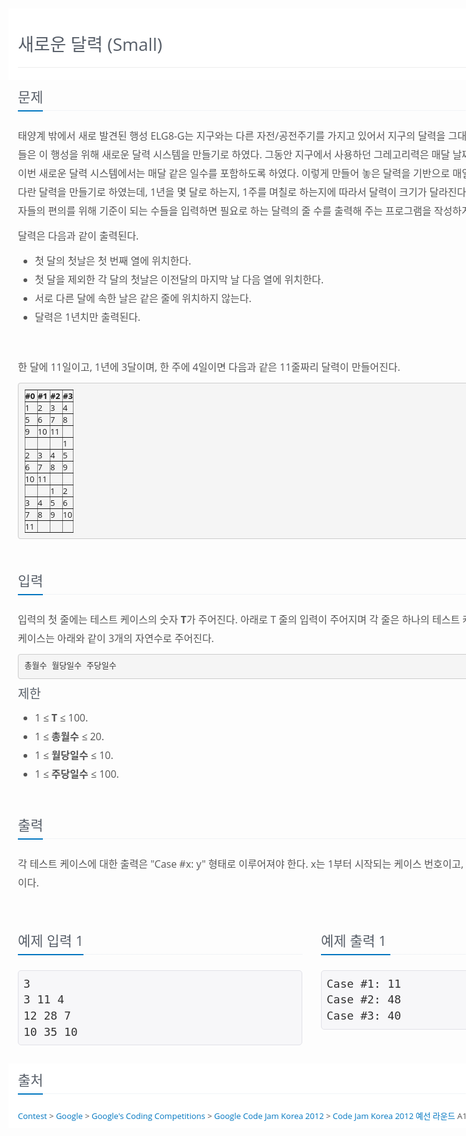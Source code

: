 <p>&nbsp;</p><div class="col-md-12" style="background-color: white; border-radius: 0px; box-sizing: border-box; color: #333333; float: left; font-family: &quot;Open Sans&quot;, -apple-system, BlinkMacSystemFont, &quot;Segoe UI&quot;, &quot;Apple SD Gothic Neo&quot;, &quot;Noto Sans CJK KR&quot;, &quot;Noto Sans KR&quot;, 나눔바른고딕, 나눔고딕, 맑은고딕, &quot;Helvetica Neue&quot;, Helvetica, Arial, sans-serif, &quot;Apple Color Emoji&quot;, &quot;Segoe UI Emoji&quot;, &quot;Segoe UI Symbol&quot;; font-size: 13px; min-height: 1px; padding-left: 15px; padding-right: 15px; position: relative; width: 969.994px;"><div class="page-header" style="border-bottom: 1px solid rgb(238, 238, 238); border-radius: 0px; box-sizing: border-box; margin: 40px 0px 20px; padding-bottom: 9px;"><h1 style="border-radius: 0px; box-sizing: border-box; color: #585f69; font-size: 28px; font-weight: normal; line-height: 35px; margin: 5px 0px 10px; text-shadow: none;"><span id="problem_title" style="border-radius: 0px; box-sizing: border-box;">새로운 달력 (Small)</span></h1></div></div><div id="problem-body" style="background-color: white; border-radius: 0px; box-sizing: border-box; color: #333333; font-family: &quot;Open Sans&quot;, -apple-system, BlinkMacSystemFont, &quot;Segoe UI&quot;, &quot;Apple SD Gothic Neo&quot;, &quot;Noto Sans CJK KR&quot;, &quot;Noto Sans KR&quot;, 나눔바른고딕, 나눔고딕, 맑은고딕, &quot;Helvetica Neue&quot;, Helvetica, Arial, sans-serif, &quot;Apple Color Emoji&quot;, &quot;Segoe UI Emoji&quot;, &quot;Segoe UI Symbol&quot;; font-size: 13px;"><div class="col-md-12" style="border-radius: 0px; box-sizing: border-box; float: left; min-height: 1px; padding-left: 15px; padding-right: 15px; position: relative; width: 969.994px;"><section class="problem-section" id="description" style="border-radius: 0px; box-sizing: border-box;"><div class="headline" style="border-bottom: 1px dotted rgb(228, 233, 240); border-radius: 0px; box-sizing: border-box; margin: 10px 0px 25px;"><h2 style="border-bottom: 2px solid rgb(0, 118, 192); border-radius: 0px; box-sizing: border-box; color: #585f69; display: inline-block; font-size: 22px; font-weight: normal; line-height: 33px; margin: 0px 0px -2px; padding-bottom: 5px; text-shadow: none;">문제</h2></div><div class="problem-text" id="problem_description" style="border-radius: 0px; box-sizing: border-box; font-size: medium; line-height: 30px;"><p style="border-radius: 0px; box-sizing: border-box; color: #555555; margin: 0px 0px 10px;">태양계 밖에서 새로 발견된 행성 ELG8-G는 지구와는 다른 자전/공전주기를 가지고 있어서 지구의 달력을 그대로 가져다 쓸 수 없다. 이에 과학자들은 이 행성을 위해 새로운 달력 시스템을 만들기로 하였다. 그동안 지구에서 사용하던 그레고리력은 매달 날짜가 달라 다소 번거로운 점이 있어 이번 새로운 달력 시스템에서는 매달 같은 일수를 포함하도록 하였다. 이렇게 만들어 놓은 달력을 기반으로 매일 관찰한 내용을 기록하기 위해 커다란 달력을 만들기로 하였는데, 1년을 몇 달로 하는지, 1주를 며칠로 하는지에 따라서 달력이 크기가 달라진다는 사실을 알게 되었다. 이에 과학자들의 편의를 위해 기준이 되는 수들을 입력하면 필요로 하는 달력의 줄 수를 출력해 주는 프로그램을 작성하게 되었다.</p><p style="border-radius: 0px; box-sizing: border-box; color: #555555; margin: 0px 0px 10px;">달력은 다음과 같이 출력된다.</p><ul style="border-radius: 0px; box-sizing: border-box; margin-bottom: 10px; margin-top: 0px;"><li style="border-radius: 0px; box-sizing: border-box; color: #555555;">첫 달의 첫날은 첫 번째 열에 위치한다.</li><li style="border-radius: 0px; box-sizing: border-box; color: #555555;">첫 달을 제외한 각 달의 첫날은 이전달의 마지막 날 다음 열에 위치한다.</li><li style="border-radius: 0px; box-sizing: border-box; color: #555555;">서로 다른 달에 속한 날은 같은 줄에 위치하지 않는다.</li><li style="border-radius: 0px; box-sizing: border-box; color: #555555;">달력은 1년치만 출력된다.</li></ul><p style="border-radius: 0px; box-sizing: border-box; color: #555555; margin: 0px 0px 10px;">&nbsp;</p><p style="border-radius: 0px; box-sizing: border-box; color: #555555; margin: 0px 0px 10px;">한 달에 11일이고, 1년에 3달이며, 한 주에 4일이면 다음과 같은 11줄짜리 달력이 만들어진다.</p><pre style="background-color: whitesmoke; border-radius: 4px; border: 1px solid rgb(204, 204, 204); box-sizing: border-box; font-family: Menlo, Monaco, Consolas, &quot;Source Code Pro&quot;, &quot;Courier New&quot;, monospace; font-size: 13px; line-height: 1.42857; margin-bottom: 10px; margin-top: 0px; overflow-wrap: break-word; overflow: auto; padding: 9.5px; word-break: break-all;"><table border="1" style="background-color: transparent; border-collapse: collapse; border-radius: 0px; border-spacing: 0px; border-width: 0pt; font-family: &quot;Open Sans&quot;, -apple-system, BlinkMacSystemFont, &quot;Segoe UI&quot;, &quot;Apple SD Gothic Neo&quot;, &quot;Noto Sans CJK KR&quot;, &quot;Noto Sans KR&quot;, 나눔바른고딕, 나눔고딕, 맑은고딕, &quot;Helvetica Neue&quot;, Helvetica, Arial, sans-serif, &quot;Apple Color Emoji&quot;, &quot;Segoe UI Emoji&quot;, &quot;Segoe UI Symbol&quot;; font-size: small; margin: 0px; padding: 0px; vertical-align: top;"><tbody style="border-radius: 0px; box-sizing: border-box;"><tr style="border-radius: 0px; box-sizing: border-box;"><th style="border-radius: 0px; box-sizing: border-box; padding: 0px; text-align: left; vertical-align: top;">#0&nbsp;</th><th style="border-radius: 0px; box-sizing: border-box; padding: 0px; text-align: left; vertical-align: top;">#1&nbsp;</th><th style="border-radius: 0px; box-sizing: border-box; padding: 0px; text-align: left; vertical-align: top;">#2&nbsp;</th><th style="border-radius: 0px; box-sizing: border-box; padding: 0px; text-align: left; vertical-align: top;">#3</th></tr><tr style="border-radius: 0px; box-sizing: border-box;"><td style="border-radius: 0px; box-sizing: border-box; padding: 0px; vertical-align: top;">1</td><td style="border-radius: 0px; box-sizing: border-box; padding: 0px; vertical-align: top;">2</td><td style="border-radius: 0px; box-sizing: border-box; padding: 0px; vertical-align: top;">3</td><td style="border-radius: 0px; box-sizing: border-box; padding: 0px; vertical-align: top;">4</td></tr><tr style="border-radius: 0px; box-sizing: border-box;"><td style="border-radius: 0px; box-sizing: border-box; padding: 0px; vertical-align: top;">5</td><td style="border-radius: 0px; box-sizing: border-box; padding: 0px; vertical-align: top;">6</td><td style="border-radius: 0px; box-sizing: border-box; padding: 0px; vertical-align: top;">7</td><td style="border-radius: 0px; box-sizing: border-box; padding: 0px; vertical-align: top;">8</td></tr><tr style="border-radius: 0px; box-sizing: border-box;"><td style="border-radius: 0px; box-sizing: border-box; padding: 0px; vertical-align: top;">9</td><td style="border-radius: 0px; box-sizing: border-box; padding: 0px; vertical-align: top;">10</td><td style="border-radius: 0px; box-sizing: border-box; padding: 0px; vertical-align: top;">11</td><td style="border-radius: 0px; box-sizing: border-box; padding: 0px; vertical-align: top;">&nbsp;</td></tr><tr style="border-radius: 0px; box-sizing: border-box;"><td style="border-radius: 0px; box-sizing: border-box; padding: 0px; vertical-align: top;">&nbsp;</td><td style="border-radius: 0px; box-sizing: border-box; padding: 0px; vertical-align: top;">&nbsp;</td><td style="border-radius: 0px; box-sizing: border-box; padding: 0px; vertical-align: top;">&nbsp;</td><td style="border-radius: 0px; box-sizing: border-box; padding: 0px; vertical-align: top;">1</td></tr><tr style="border-radius: 0px; box-sizing: border-box;"><td style="border-radius: 0px; box-sizing: border-box; padding: 0px; vertical-align: top;">2</td><td style="border-radius: 0px; box-sizing: border-box; padding: 0px; vertical-align: top;">3</td><td style="border-radius: 0px; box-sizing: border-box; padding: 0px; vertical-align: top;">4</td><td style="border-radius: 0px; box-sizing: border-box; padding: 0px; vertical-align: top;">5</td></tr><tr style="border-radius: 0px; box-sizing: border-box;"><td style="border-radius: 0px; box-sizing: border-box; padding: 0px; vertical-align: top;">6</td><td style="border-radius: 0px; box-sizing: border-box; padding: 0px; vertical-align: top;">7</td><td style="border-radius: 0px; box-sizing: border-box; padding: 0px; vertical-align: top;">8</td><td style="border-radius: 0px; box-sizing: border-box; padding: 0px; vertical-align: top;">9</td></tr><tr style="border-radius: 0px; box-sizing: border-box;"><td style="border-radius: 0px; box-sizing: border-box; padding: 0px; vertical-align: top;">10</td><td style="border-radius: 0px; box-sizing: border-box; padding: 0px; vertical-align: top;">11</td><td style="border-radius: 0px; box-sizing: border-box; padding: 0px; vertical-align: top;">&nbsp;</td><td style="border-radius: 0px; box-sizing: border-box; padding: 0px; vertical-align: top;">&nbsp;</td></tr><tr style="border-radius: 0px; box-sizing: border-box;"><td style="border-radius: 0px; box-sizing: border-box; padding: 0px; vertical-align: top;">&nbsp;</td><td style="border-radius: 0px; box-sizing: border-box; padding: 0px; vertical-align: top;">&nbsp;</td><td style="border-radius: 0px; box-sizing: border-box; padding: 0px; vertical-align: top;">1</td><td style="border-radius: 0px; box-sizing: border-box; padding: 0px; vertical-align: top;">2</td></tr><tr style="border-radius: 0px; box-sizing: border-box;"><td style="border-radius: 0px; box-sizing: border-box; padding: 0px; vertical-align: top;">3</td><td style="border-radius: 0px; box-sizing: border-box; padding: 0px; vertical-align: top;">4</td><td style="border-radius: 0px; box-sizing: border-box; padding: 0px; vertical-align: top;">5</td><td style="border-radius: 0px; box-sizing: border-box; padding: 0px; vertical-align: top;">6</td></tr><tr style="border-radius: 0px; box-sizing: border-box;"><td style="border-radius: 0px; box-sizing: border-box; padding: 0px; vertical-align: top;">7</td><td style="border-radius: 0px; box-sizing: border-box; padding: 0px; vertical-align: top;">8</td><td style="border-radius: 0px; box-sizing: border-box; padding: 0px; vertical-align: top;">9</td><td style="border-radius: 0px; box-sizing: border-box; padding: 0px; vertical-align: top;">10</td></tr><tr style="border-radius: 0px; box-sizing: border-box;"><td style="border-radius: 0px; box-sizing: border-box; padding: 0px; vertical-align: top;">11</td><td style="border-radius: 0px; box-sizing: border-box; padding: 0px; vertical-align: top;">&nbsp;</td><td style="border-radius: 0px; box-sizing: border-box; padding: 0px; vertical-align: top;">&nbsp;</td><td style="border-radius: 0px; box-sizing: border-box; padding: 0px; vertical-align: top;">&nbsp;</td></tr></tbody></table></pre><br /></div></section></div><div class="col-md-12" style="border-radius: 0px; box-sizing: border-box; float: left; min-height: 1px; padding-left: 15px; padding-right: 15px; position: relative; width: 969.994px;"><section class="problem-section" id="input" style="border-radius: 0px; box-sizing: border-box;"><div class="headline" style="border-bottom: 1px dotted rgb(228, 233, 240); border-radius: 0px; box-sizing: border-box; margin: 10px 0px 25px;"><h2 style="border-bottom: 2px solid rgb(0, 118, 192); border-radius: 0px; box-sizing: border-box; color: #585f69; display: inline-block; font-size: 22px; font-weight: normal; line-height: 33px; margin: 0px 0px -2px; padding-bottom: 5px; text-shadow: none;">입력</h2></div><div class="problem-text" id="problem_input" style="border-radius: 0px; box-sizing: border-box; font-size: medium; line-height: 30px;"><p style="border-radius: 0px; box-sizing: border-box; color: #555555; margin: 0px 0px 10px;">입력의 첫 줄에는 테스트 케이스의 숫자&nbsp;<span style="border-radius: 0px; box-sizing: border-box; font-weight: 700;">T</span>가 주어진다. 아래로 T 줄의 입력이 주어지며 각 줄은 하나의 테스트 케이스에 대한 입력이다. 각 테스트 케이스는 아래와 같이 3개의 자연수로 주어진다.</p><pre style="background-color: whitesmoke; border-radius: 4px; border: 1px solid rgb(204, 204, 204); box-sizing: border-box; font-family: Menlo, Monaco, Consolas, &quot;Source Code Pro&quot;, &quot;Courier New&quot;, monospace; font-size: 13px; line-height: 1.42857; margin-bottom: 10px; margin-top: 0px; overflow-wrap: break-word; overflow: auto; padding: 9.5px; word-break: break-all;">총월수 월당일수 주당일수</pre><h3 style="border-radius: 0px; box-sizing: border-box; color: #585f69; font-size: 20px; font-weight: normal; line-height: 27px; margin-bottom: 10px; margin-top: 5px; text-shadow: none;">제한</h3><ul style="border-radius: 0px; box-sizing: border-box; margin-bottom: 10px; margin-top: 0px;"><li style="border-radius: 0px; box-sizing: border-box; color: #555555;">1 ≤&nbsp;<span style="border-radius: 0px; box-sizing: border-box; font-weight: 700;">T</span>&nbsp;≤ 100.</li><li style="border-radius: 0px; box-sizing: border-box; color: #555555;">1 ≤&nbsp;<span style="border-radius: 0px; box-sizing: border-box; font-weight: 700;">총월수</span>&nbsp;≤ 20.</li><li style="border-radius: 0px; box-sizing: border-box; color: #555555;">1 ≤&nbsp;<span style="border-radius: 0px; box-sizing: border-box; font-weight: 700;">월당일수</span>&nbsp;≤ 10.</li><li style="border-radius: 0px; box-sizing: border-box; color: #555555;">1 ≤&nbsp;<span style="border-radius: 0px; box-sizing: border-box; font-weight: 700;">주당일수</span>&nbsp;≤ 100.</li></ul><br /></div></section></div><div class="col-md-12" style="border-radius: 0px; box-sizing: border-box; float: left; min-height: 1px; padding-left: 15px; padding-right: 15px; position: relative; width: 969.994px;"><section class="problem-section" id="output" style="border-radius: 0px; box-sizing: border-box;"><div class="headline" style="border-bottom: 1px dotted rgb(228, 233, 240); border-radius: 0px; box-sizing: border-box; margin: 10px 0px 25px;"><h2 style="border-bottom: 2px solid rgb(0, 118, 192); border-radius: 0px; box-sizing: border-box; color: #585f69; display: inline-block; font-size: 22px; font-weight: normal; line-height: 33px; margin: 0px 0px -2px; padding-bottom: 5px; text-shadow: none;">출력</h2></div><div class="problem-text" id="problem_output" style="border-radius: 0px; box-sizing: border-box; font-size: medium; line-height: 30px;"><p style="border-radius: 0px; box-sizing: border-box; color: #555555; margin: 0px 0px 10px;">각 테스트 케이스에 대한 출력은 "Case #x: y" 형태로 이루어져야 한다. x는 1부터 시작되는 케이스 번호이고, y는 달력을 만드는데 필요한 줄 수 이다.</p><p style="border-radius: 0px; box-sizing: border-box; color: #555555; margin: 0px 0px 10px;"><br /></p></div></section></div><div class="col-md-12" style="border-radius: 0px; box-sizing: border-box; float: left; min-height: 1px; padding-left: 15px; padding-right: 15px; position: relative; width: 969.994px;"></div><div class="col-md-12" style="border-radius: 0px; box-sizing: border-box; float: left; min-height: 1px; padding-left: 15px; padding-right: 15px; position: relative; width: 969.994px;"><div class="row" style="border-radius: 0px; box-sizing: border-box; margin-left: -15px; margin-right: -15px;"><div class="col-md-6" style="border-radius: 0px; box-sizing: border-box; float: left; min-height: 1px; padding-left: 15px; padding-right: 15px; position: relative; width: 484.987px;"><section id="sampleinput1" style="border-radius: 0px; box-sizing: border-box;"><div class="headline" style="border-bottom: 1px dotted rgb(228, 233, 240); border-radius: 0px; box-sizing: border-box; margin: 10px 0px 25px;"><h2 style="border-bottom: 2px solid rgb(0, 118, 192); border-radius: 0px; box-sizing: border-box; color: #585f69; display: inline-block; font-size: 22px; font-weight: normal; line-height: 33px; margin: 0px 0px -2px; padding-bottom: 5px; text-shadow: none;">예제 입력 1</h2></div><pre class="sampledata" id="sample-input-1" style="background-color: #f7f7f9; border-radius: 5px; border: 1px solid rgb(225, 225, 232); box-sizing: border-box; font-family: Menlo, Monaco, &quot;Source Code Pro&quot;, consolas, monospace; font-size: 18px; line-height: 1.42857; margin-bottom: 10px; margin-top: 0px; overflow-wrap: normal; overflow: scroll auto; padding: 8px; word-break: normal;">3
3 11 4
12 28 7
10 35 10
</pre></section></div><div class="col-md-6" style="border-radius: 0px; box-sizing: border-box; float: left; min-height: 1px; padding-left: 15px; padding-right: 15px; position: relative; width: 484.987px;"><section id="sampleoutput1" style="border-radius: 0px; box-sizing: border-box;"><div class="headline" style="border-bottom: 1px dotted rgb(228, 233, 240); border-radius: 0px; box-sizing: border-box; margin: 10px 0px 25px;"><h2 style="border-bottom: 2px solid rgb(0, 118, 192); border-radius: 0px; box-sizing: border-box; color: #585f69; display: inline-block; font-size: 22px; font-weight: normal; line-height: 33px; margin: 0px 0px -2px; padding-bottom: 5px; text-shadow: none;">예제 출력 1&nbsp;</h2></div><pre class="sampledata" id="sample-output-1" style="background-color: #f7f7f9; border-radius: 5px; border: 1px solid rgb(225, 225, 232); box-sizing: border-box; font-family: Menlo, Monaco, &quot;Source Code Pro&quot;, consolas, monospace; font-size: 18px; line-height: 1.42857; margin-bottom: 10px; margin-top: 0px; overflow-wrap: normal; overflow: scroll auto; padding: 8px; word-break: normal;">Case #1: 11
Case #2: 48
Case #3: 40
</pre></section></div></div></div><div class="col-md-12" style="border-radius: 0px; box-sizing: border-box; float: left; min-height: 1px; padding-left: 15px; padding-right: 15px; position: relative; width: 969.994px;"></div><div class="col-md-12" style="border-radius: 0px; box-sizing: border-box; float: left; min-height: 1px; padding-left: 15px; padding-right: 15px; position: relative; width: 969.994px;"><br /></div></div><div class="col-md-12" style="background-color: white; border-radius: 0px; box-sizing: border-box; color: #333333; float: left; font-family: &quot;Open Sans&quot;, -apple-system, BlinkMacSystemFont, &quot;Segoe UI&quot;, &quot;Apple SD Gothic Neo&quot;, &quot;Noto Sans CJK KR&quot;, &quot;Noto Sans KR&quot;, 나눔바른고딕, 나눔고딕, 맑은고딕, &quot;Helvetica Neue&quot;, Helvetica, Arial, sans-serif, &quot;Apple Color Emoji&quot;, &quot;Segoe UI Emoji&quot;, &quot;Segoe UI Symbol&quot;; font-size: 13px; min-height: 1px; padding-left: 15px; padding-right: 15px; position: relative; width: 969.994px;"><section id="source" style="border-radius: 0px; box-sizing: border-box;"><div class="headline" style="border-bottom: 1px dotted rgb(228, 233, 240); border-radius: 0px; box-sizing: border-box; margin: 10px 0px 25px;"><h2 style="border-bottom: 2px solid rgb(0, 118, 192); border-radius: 0px; box-sizing: border-box; color: #585f69; display: inline-block; font-size: 22px; font-weight: normal; line-height: 33px; margin: 0px 0px -2px; padding-bottom: 5px; text-shadow: none;">출처</h2></div><p style="border-radius: 0px; box-sizing: border-box; color: #555555; margin: 0px 0px 10px;"><a href="https://www.acmicpc.net/category/45" style="background: 0px 0px; border-radius: 0px; box-sizing: border-box; color: #0076c0; outline: 0px; text-decoration-line: none;">Contest</a>&nbsp;&gt;&nbsp;<a href="https://www.acmicpc.net/category/621" style="background: 0px 0px; border-radius: 0px; box-sizing: border-box; color: #0076c0; outline: 0px; text-decoration-line: none;">Google</a>&nbsp;&gt;&nbsp;<a href="https://www.acmicpc.net/category/623" style="background: 0px 0px; border-radius: 0px; box-sizing: border-box; color: #0076c0; outline: 0px; text-decoration-line: none;">Google's Coding Competitions</a>&nbsp;&gt;&nbsp;<a href="https://www.acmicpc.net/category/380" style="background: 0px 0px; border-radius: 0px; box-sizing: border-box; color: #0076c0; outline: 0px; text-decoration-line: none;">Google Code Jam Korea 2012</a>&nbsp;&gt;&nbsp;<a href="https://www.acmicpc.net/category/detail/1676" style="background: 0px 0px; border-radius: 0px; box-sizing: border-box; color: #0076c0; outline: 0px; text-decoration-line: none;">Code Jam Korea 2012 예선 라운드</a>&nbsp;A1번</p></section></div>
